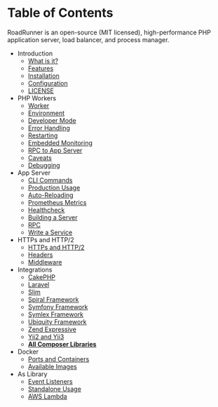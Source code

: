 # Table of Contents
RoadRunner is an open-source (MIT licensed), high-performance PHP application server, load balancer, and process manager. 

* Introduction
    * [What is it?](intro/about.md)
    * [Features](intro/features.md) 
    * [Installation](intro/install.md)
    * [Configuration](intro/config.md)
    * [LICENSE](license.md)
* PHP Workers
    * [Worker](php/worker.md)
    * [Environment](php/environment.md)
    * [Developer Mode](php/developer.md)
    * [Error Handling](php/error-handling.md)
    * [Restarting](php/restarting.md)
    * [Embedded Monitoring](php/limit.md)
    * [RPC to App Server](php/rpc.md)
    * [Caveats](php/caveats.md)
    * [Debugging](php/debugging.md) 
* App Server
    * [CLI Commands](beep-beep/cli.md)
    * [Production Usage](beep-beep/production.md)
    * [Auto-Reloading](beep-beep/reload.md)
    * [Prometheus Metrics](beep-beep/metrics.md)
    * [Healthcheck](beep-beep/health.md)
    * [Building a Server](beep-beep/build.md)
    * [RPC](beep-beep/rpc.md)
    * [Write a Service](beep-beep/service.md)
* HTTPs and HTTP/2
    * [HTTPs and HTTP/2](http/https.md)
    * [Headers](http/headers.md)
    * [Middleware](http/middleware.md)
* Integrations
    * [CakePHP](integration/cake.md)
    * [Laravel](integration/laravel.md) 
    * [Slim](integration/slim.md)
    * [Spiral Framework](integration/spiral.md)
    * [Symfony Framework](integration/symfony.md)
    * [Symlex Framework](integration/symlex.md)
    * [Ubiquity Framework](https://github.com/Lapinskas/roadrunner-ubiquity)
    * [Zend Expressive](https://github.com/sergey-telpuk/roadrunner-zend-expressive-integration)
    * [Yii2 and Yii3](integration/yii.md)
    * [**All Composer Libraries**](https://packagist.org/packages/spiral/roadrunner/dependents) 
* Docker
    * [Ports and Containers](docker/ports.md)
    * [Available Images](docker/images.md)
* As Library
    * [Event Listeners](library/event-listeners.md)
    * [Standalone Usage](library/standalone-usage.md)
    * [AWS Lambda](library/aws-lambda.md) 
